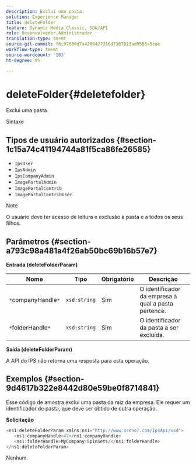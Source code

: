 ```yaml
---
description: Exclui uma pasta.
solution: Experience Manager
title: deleteFolder
feature: Dynamic Media Classic, SDK/API
role: Desenvolvedor,Administrador
translation-type: tm+mt
source-git-commit: f6c97606d7a4209427316d7367013ad9585a5cae
workflow-type: tm+mt
source-wordcount: '103'
ht-degree: 0%

---
```



# deleteFolder{#deletefolder}

Exclui uma pasta.

Sintaxe

## Tipos de usuário autorizados {#section-1c15a74c41194744a81f5ca86fe26585}

* `IpsUser`
* `IpsAdmin`
* `IpsCompanyAdmin`
* `ImagePortalAdmin`
* `ImagePortalContrib`
* `ImagePortalContribUser`

>[!NOTE]
>
>O usuário deve ter acesso de leitura e exclusão à pasta e a todos os seus filhos.

## Parâmetros {#section-a793c98a481a4f26ab50bc69b16b57e7}

**Entrada (deleteFolderParam)**

| Nome | Tipo | Obrigatório | Descrição |
|---|---|---|---|
| `*`companyHandle`*` | `xsd:string` | Sim | O identificador da empresa à qual a pasta pertence. |
| `*`folderHandle`*` | `xsd:string` | Sim | O identificador da pasta a ser excluída. |

**Saída (deleteFolderParam)**

A API do IPS não retorna uma resposta para esta operação.

## Exemplos {#section-9d4617b322e8442d80e59be0f8714841}

Esse código de amostra exclui uma pasta da raiz da empresa. Ele requer um identificador de pasta, que deve ser obtido de outra operação.

**Solicitação**

```java
<ns1:deleteFolderParam xmlns:ns1="http://www.scene7.com/IpsApi/xsd">
   <ns1:companyHandle>47</ns1:companyHandle>
   <ns1:folderHandle>MyCompany/SpinSets/</ns1:folderHandle>
</ns1:deleteFolderParam>
```

Nenhum.
